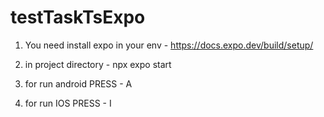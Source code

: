 # testTaskTsExpo

1. You need install expo in your env - https://docs.expo.dev/build/setup/
2. in project directory - npx expo start

3. for run android PRESS - A
4. for run IOS PRESS - I



